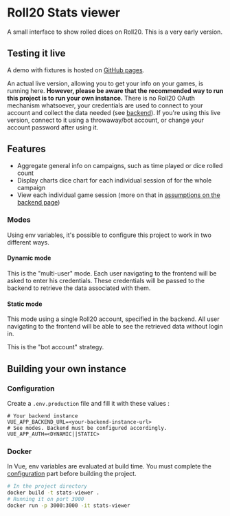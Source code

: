 # Roll20 Stats viewer

A small interface to show rolled dices on Roll20. This is a very early version. 

## Testing it live

A demo with fixtures is hosted on [GitHub pages](https://sotrxii.github.io/roll20-stats-viewer/).

An actual live version, allowing you to get your info on your games, is running here.
**However, please be aware that the recommended way to run this project is to run your own instance.**
There is no Roll20 OAuth mechanism whatsoever, your credentials are used to connect to your account
and collect the data needed (see [backend](https://github.com/SoTrxII/roll20-stats-viewer-backend)).
If you're using this live version, connect to it using a throwaway/bot account, or change your
account password after using it.

## Features

- Aggregate general info on campaigns, such as time played or dice rolled count
- Display charts dice chart for each individual session of for the whole campaign
- View each individual game session (more on that in [assumptions on the backend page](https://github.com/SoTrxII/roll20-stats-viewer-backend))

### Modes

Using env variables, it's possible to configure this project to work in two different ways.

#### Dynamic mode

This is the "multi-user" mode. Each user navigating to the frontend will be asked to enter his credentials.
These credentials will be passed to the backend to retrieve the data associated with them.

#### Static mode

This mode using a single Roll20 account, specified in the backend. All user navigating to the frontend will be able
to see the retrieved data without login in.

This is the "bot account" strategy.

## Building your own instance

### Configuration
Create a `.env.production` file and fill it with these values :
```dosini
# Your backend instance 
VUE_APP_BACKEND_URL=<your-backend-instance-url>
# See modes. Backend must be configured accordingly.
VUE_APP_AUTH=<DYNAMIC||STATIC>
```


### Docker
In Vue, env variables are evaluated at build time. You must complete the [configuration](#configuration) part before
building the project.
```sh
# In the project directory
docker build -t stats-viewer .
# Running it on port 3000
docker run -p 3000:3000 -it stats-viewer
```
